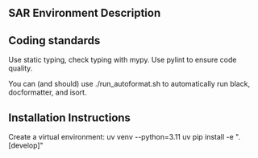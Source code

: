 ## SAR Environment Description


## Coding standards
Use static typing, check typing with mypy.
Use pylint to ensure code quality.

You can (and should) use ./run_autoformat.sh to automatically 
run black, docformatter, and isort.


## Installation Instructions
Create a virtual environment: uv venv --python=3.11
uv pip install -e ".[develop]"